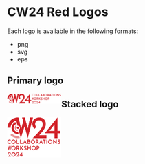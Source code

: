# CW24 Red Logos

Each logo is available in the following formats:
* png
* svg
* eps

## Primary logo
<img src="CW24_PRIMARY-LOGO.png" ALT="CW24 primary logo" WIDTH="25%" HEIGHT="25%" ALIGN="LEFT"/>

## Stacked logo
<img src="CW24_STACKED-LOGO.png" ALT="CW24 stacked logo" WIDTH="25%" HEIGHT="25%" ALIGN="LEFT"/>
